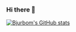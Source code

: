 ### Hi there 👋

[![Bjurbom's GitHub stats](https://github-readme-stats.vercel.app/api?username=Bjurbom)](https://github.com/anuraghazra/github-readme-stats)


<!--
**Bjurbom/Bjurbom** is a ✨ _special_ ✨ repository because its `README.md` (this file) appears on your GitHub profile.

Here are some ideas to get you started:

- 🔭 I’m currently working on ...
- 🌱 I’m currently learning ...
- 👯 I’m looking to collaborate on ...
- 🤔 I’m looking for help with ...
- 💬 Ask me about ...
- 📫 How to reach me: ...
- 😄 Pronouns: ...
- ⚡ Fun fact: ...
-->
